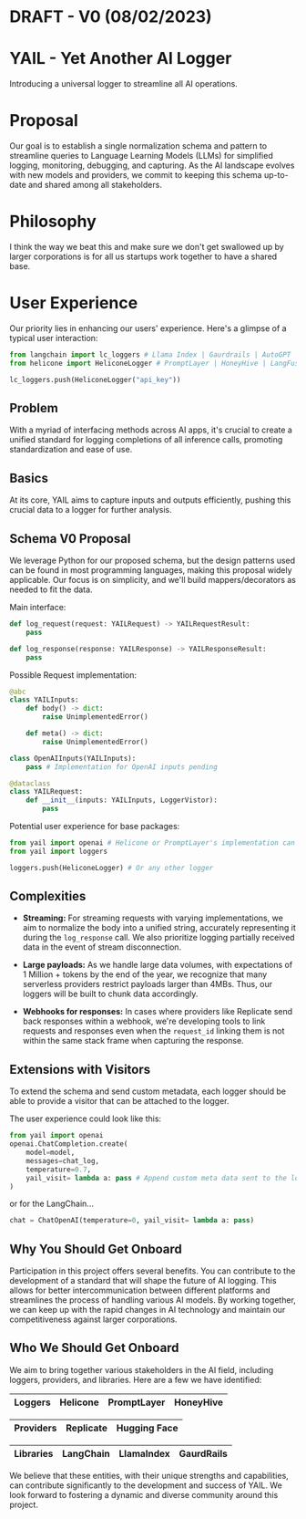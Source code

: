 # DRAFT - V0 (08/02/2023)

# YAIL - Yet Another AI Logger

Introducing a universal logger to streamline all AI operations.

# Proposal

Our goal is to establish a single normalization schema and pattern to streamline queries to Language Learning Models (LLMs) for simplified logging, monitoring, debugging, and capturing. As the AI landscape evolves with new models and providers, we commit to keeping this schema up-to-date and shared among all stakeholders.

# Philosophy

I think the way we beat this and make sure we don't get swallowed up by larger corporations is for all us startups work together to have a shared base.

# User Experience

Our priority lies in enhancing our users' experience. Here's a glimpse of a typical user interaction:

```python
from langchain import lc_loggers # Llama Index | Gaurdrails | AutoGPT
from helicone import HeliconeLogger # PromptLayer | HoneyHive | LangFuse

lc_loggers.push(HeliconeLogger("api_key"))
```

## Problem

With a myriad of interfacing methods across AI apps, it's crucial to create a unified standard for logging completions of all inference calls, promoting standardization and ease of use.

## Basics

At its core, YAIL aims to capture inputs and outputs efficiently, pushing this crucial data to a logger for further analysis.

## Schema V0 Proposal

We leverage Python for our proposed schema, but the design patterns used can be found in most programming languages, making this proposal widely applicable. Our focus is on simplicity, and we'll build mappers/decorators as needed to fit the data.

Main interface:

```python
def log_request(request: YAILRequest) -> YAILRequestResult:
    pass

def log_response(response: YAILResponse) -> YAILResponseResult:
    pass
```

Possible Request implementation:

```python
@abc
class YAILInputs:
    def body() -> dict:
        raise UnimplementedError()

    def meta() -> dict:
        raise UnimplementedError()

class OpenAIInputs(YAILInputs):
    pass # Implementation for OpenAI inputs pending

@dataclass
class YAILRequest:
    def __init__(inputs: YAILInputs, LoggerVistor):
        pass
```

Potential user experience for base packages:

```python
from yail import openai # Helicone or PromptLayer's implementation can be utilized
from yail import loggers

loggers.push(HeliconeLogger) # Or any other logger
```

## Complexities

- **Streaming:** For streaming requests with varying implementations, we aim to normalize the body into a unified string, accurately representing it during the `log_response` call. We also prioritize logging partially received data in the event of stream disconnection.

- **Large payloads:** As we handle large data volumes, with expectations of 1 Million + tokens by the end of the year, we recognize that many serverless providers restrict payloads larger than 4MBs. Thus, our loggers will be built to chunk data accordingly.

- **Webhooks for responses:** In cases where providers like Replicate send back responses within a webhook, we're developing tools to link requests and responses even when the `request_id` linking them is not within the same stack frame when capturing the response.

## Extensions with Visitors

To extend the schema and send custom metadata, each logger should be able to provide a visitor that can be attached to the logger.

The user experience could look like this:

```python
from yail import openai
openai.ChatCompletion.create(
    model=model,
    messages=chat_log,
    temperature=0.7,
    yail_visit= lambda a: pass # Append custom meta data sent to the logger
)
```

or for the LangChain...

```python
chat = ChatOpenAI(temperature=0, yail_visit= lambda a: pass)
```

## Why You Should Get Onboard

Participation in this project offers several benefits. You can contribute to the development of a standard that will shape the future of AI logging. This allows for better intercommunication between different platforms and streamlines the process of handling various AI models. By working together, we can keep up with the rapid changes in AI technology and maintain our competitiveness against larger corporations.

## Who We Should Get Onboard

We aim to bring together various stakeholders in the AI field, including loggers, providers, and libraries. Here are a few we have identified:

| Loggers | Helicone | PromptLayer | HoneyHive |
| ------- | -------- | ----------- | --------- |

| Providers | Replicate | Hugging Face |
| --------- | --------- | ------------ |

| Libraries | LangChain | LlamaIndex | GaurdRails |
| --------- | --------- | ---------- | ---------- |

We believe that these entities, with their unique strengths and capabilities, can contribute significantly to the development and success of YAIL. We look forward to fostering a dynamic and diverse community around this project.
